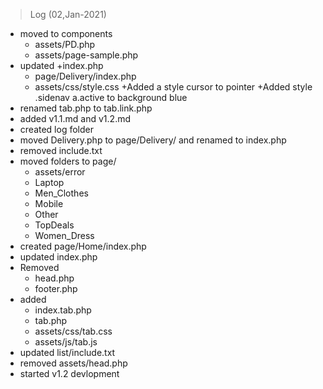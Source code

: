 
> Log (02,Jan-2021)
- moved to components
    + assets/PD.php
    + assets/page-sample.php
- updated 
    +index.php
    + page/Delivery/index.php
    + assets/css/style.css 
        +Added a style  cursor to pointer
        +Added  style .sidenav a.active to background blue
- renamed tab.php to tab.link.php
- added v1.1.md and v1.2.md
- created log folder
- moved Delivery.php to page/Delivery/ and renamed to index.php
- removed include.txt
- moved folders to page/
    + assets/error
    + Laptop
    + Men_Clothes
    + Mobile
    + Other
    + TopDeals
    + Women_Dress
- created page/Home/index.php
- updated index.php
- Removed
    + head.php
    + footer.php
- added
    + index.tab.php
    + tab.php
    + assets/css/tab.css
    + assets/js/tab.js
- updated list/include.txt
- removed assets/head.php
- started v1.2 devlopment
